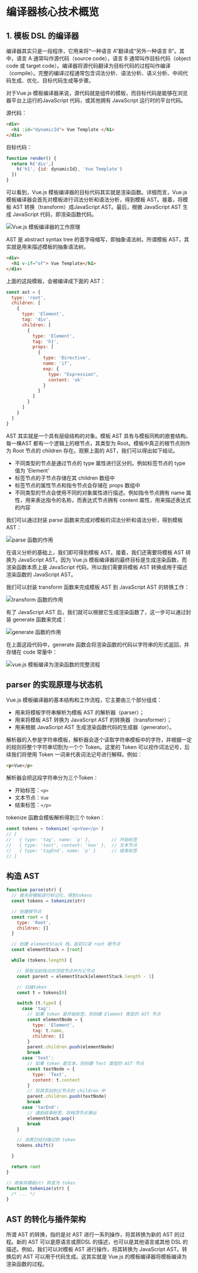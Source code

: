 # 编译器核心技术概览

## 1. 模板 DSL 的编译器

编译器其实只是一段程序，它用来将“一种语言 A”翻译成“另外一种语言 B”。其中，语言 A 通常叫作源代码（source code），语言 B 通常叫作目标代码（object code 或 target code）。编译器将源代码翻译为目标代码的过程叫作编译（compile）。完整的编译过程通常包含词法分析、语法分析、语义分析、中间代码生成、优化、目标代码生成等步骤。

对于Vue.js 模板编译器来说，源代码就是组件的模板，而目标代码是能够在浏览器平台上运行的JavaScript 代码，或其他拥有 JavaScript 运行时的平台代码。

源代码：
```html
<div>
  <h1 :id="dynamicId"> Vue Template </h1>
</div>
```

目标代码：
```js
function render() {
  return h('div',[
    h('h1', {id: dynamicId}, 'Vue Template')
  ])
}
```

可以看到，Vue.js 模板编译器的目标代码其实就是渲染函数。详细而言，Vue.js 模板编译器会首先对模板进行词法分析和语法分析，得到模板 AST。接着，将模板 AST 转换（transform）成JavaScript AST。最后，根据 JavaScript AST 生成 JavaScript 代码，即渲染函数代码。

![Vue.js 模板编译器的工作原理](./imgs/2023-03-03_08-53-29.png)

AST 是 abstract syntax tree 的首字母缩写，即抽象语法树。所谓模板 AST，其实就是用来描述模板的抽象语法树。

```html
<div>
  <h1 v-if="of"> Vue Template</h1>
</div>
```

上面的这段模板，会被编译成下面的 AST：

```js
const ast = {
  type: 'root',
  children: [
    {
      type: 'Element',
      tag: 'div',
      children: [
        {
          type: 'Element',
          tag: 'h1',
          props: [
            {
              type: 'Directive',
              name: 'if',
              exp: {
                type: "Expression",
                content: 'ok'
              }
            }
          ]
        }
      ]
    }
  ]
}
```

AST 其实就是一个具有层级结构的对象。模板 AST 具有与模板同构的嵌套结构。每一棵AST 都有一个逻辑上的根节点，其类型为 Root。模板中真正的根节点则作为 Root 节点的 children 存在。观察上面的 AST，我们可以得出如下结论。

- 不同类型的节点是通过节点的 type 属性进行区分的。例如标签节点的 type 值为 'Element'
- 标签节点的子节点存储在其 children 数组中
- 标签节点的属性节点和指令节点会存储在 props 数组中
- 不同类型的节点会使用不同的对象属性进行描述。例如指令节点拥有 name 属性，用来表达指令的名称，而表达式节点拥有 content 属性，用来描述表达式的内容

我们可以通过封装 parse 函数来完成对模板的词法分析和语法分析，得到模板 AST：

![parse 函数的作用](./imgs/2023-03-03_09-07-33.png)

在语义分析的基础上，我们即可得到模板 AST。接着，我们还需要将模板 AST 转换为 JavaScript AST。因为 Vue.js 模板编译器的最终目标是生成渲染函数，而渲染函数本质上是 JavaScript 代码，所以我们需要将模板 AST 转换成用于描述渲染函数的 JavaScript AST。

我们可以封装 transform 函数来完成模板 AST 到 JavaScript AST 的转换工作：

![transform 函数的作用](./imgs/transform.png)

有了 JavaScript AST 后，我们就可以根据它生成渲染函数了，这一步可以通过封装 generate 函数来完成：

![generate 函数的作用](./imgs/generate.png)

在上面这段代码中，generate 函数会将渲染函数的代码以字符串的形式返回，并存储在 code 常量中：

![vue.js 模板编译为渲染函数的完整流程](./imgs/模板编译的完整流程.png)

## parser 的实现原理与状态机

Vue.js 模板编译器的基本结构和工作流程，它主要由三个部分组成：

- 用来将模板字符串解析为模板 AST 的解析器（parser）；
- 用来将模板 AST 转换为 JavaScript AST 的转换器（transformer）；
- 用来根据 JavaScript AST 生成渲染函数代码的生成器（generator）。

解析器的入参是字符串模板，解析器会逐个读取字符串模板中的字符，并根据一定的规则将整个字符串切割为一个个 Token。这里的 Token 可以视作词法记号，后续我们将使用 Token 一词来代表词法记号进行解释。例如：

```html
<p>Vue</p>
```

解析器会把这段字符串分为三个Token：

- 开始标签：`<p>`
- 文本节点：`Vue`
- 结束标签：`</p>`

tokenize 函数会模板解析得到三个 token：

```js
const tokens = tokenize(`<p>Vue</p>`)
// [
//   { type: 'tag', name: 'p' },        // 开始标签
//   { type: 'text', content: 'Vue' },  // 文本节点
//   { type: 'tagEnd', name: 'p' }      // 结束标签
// ]
```

## 构造 AST

```js
function parse(str) {
  // 首先将模板进行标记化，得到tokens
  const tokens = tokenize(str)

  // 创建根节点
  const root = {
    type: 'Root',
    children: []
  }

  // 创建 elementStack 栈，起初只读 root 根节点
  const elementStack = [root]

  while (tokens.length) {

    // 获取当前栈点的顶层节点作为父节点
    const parent = elementStack[elementStack.length - 1]

    // 扫描token
    const t = tokens[0]

    switch (t.type) {
      case 'tag':
        // 如果 token 是开始标签，则创建 Element 类型的 AST 节点
        const elementNode = {
          type: 'Element',
          tag: t.name,
          children: []
        }
        parent.children.push(elementNode)
        break
      case 'text':
        // 如果 token 是文本，则创建 Text 类型的 AST 节点
        const textNode = {
          type: 'Text',
          content: t.content
        }
        // 将其添加到父节点的 children 中
        parent.children.push(textNode)
        break
      case 'tarEnd':
        // 遇到结束标签，将栈顶节点弹出
        elementStack.pop()
        break
    }

    // 消费已经扫描过的 token
    tokens.shift()

  }

  return root
}

// 用来将模板str 转变为 tokes
function tokenize(str) {
  /* ... */
}

```

## AST 的转化与插件架构

所谓 AST 的转换，指的是对 AST 进行一系列操作，将其转换为新的 AST 的过程。新的 AST 可以是原语言或原DSL 的描述，也可以是其他语言或其他 DSL 的描述。例如，我们可以对模板 AST 进行操作，将其转换为 JavaScript AST。转换后的 AST 可以用于代码生成。这其实就是 Vue.js 的模板编译器将模板编译为渲染函数的过程。
